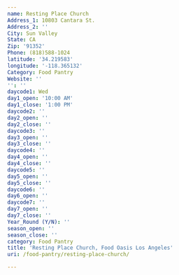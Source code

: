 ```yaml
---
name: Resting Place Church
Address_1: 10803 Cantara St.
Address_2: ''
City: Sun Valley
State: CA
Zip: '91352'
Phone: (818)588-1024
latitude: '34.219583'
longitude: '-118.365132'
Category: Food Pantry
Website: ''
'': ''
daycode1: Wed
day1_open: '10:00 AM'
day1_close: '1:00 PM'
daycode2: ''
day2_open: ''
day2_close: ''
daycode3: ''
day3_open: ''
day3_close: ''
daycode4: ''
day4_open: ''
day4_close: ''
daycode5: ''
day5_open: ''
day5_close: ''
daycode6: ''
day6_open: ''
daycode7: ''
day7_open: ''
day7_close: ''
Year_Round (Y/N): ''
season_open: ''
season_close: ''
category: Food Pantry
title: 'Resting Place Church, Food Oasis Los Angeles'
uri: /food-pantry/resting-place-church/

---
```

